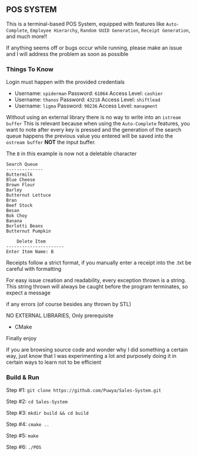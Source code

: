 ## POS SYSTEM

This is a terminal-based POS System, equipped with features like `Auto-Complete`, `Employee Hierarchy`, `Random UUID Generation`, `Receipt Generation`, and much more!!

If anything seems off or bugs occur while running, please make an issue and I will address the problem as soon as possible

### Things To Know

Login must happen with the provided credentials
- Username: `spiderman` Password: `61064` Access Level: `cashier`
- Username: `thanos` Password: `43218` Access Level: `shiftlead`
- Username: `ligma` Password: `90236` Access Level: `managment`

Without using an external library there is no way to write into an `istream buffer`
This is relevant because when using the `Auto-Complete` features, you want to note
after every key is pressed and the generation of the search queue happens the previous
value you entered will be saved into the `ostream buffer` **NOT** the input buffer.

The `B` in this example is now not a deletable character
```
Search Queue
--------------
Buttermilk
Blue Cheese
Brown Flour
Barley
Butternut Lettuce
Bran
Beef Stock
Besan
Bok Choy
Banana
Borlotti Beans
Butternut Pumpkin

    Delete Item
----------------------
Enter Item Name: B
```

Receipts follow a strict format, if you manually enter a receipt into the .txt be careful with formatting

For easy issue creation and readability, every exception thrown is a string.
This string thrown will always be caught before the program terminates, so expect a message

if any errors (of course besides any thrown by STL)

NO EXTERNAL LIBRARIES, Only prerequisite
- CMake

Finally enjoy

If you are browsing source code and wonder why I did something a
certain way, just know that I was experimenting a lot and purposely doing it
in certain ways to learn not to be efficient


### Build & Run

Step #1: `git clone https://github.com/Puwya/Sales-System.git`

Step #2: `cd Sales-System`

Step #3: `mkdir build && cd build`

Step #4: `cmake ..`

Step #5: `make`

Step #6: `./POS`
